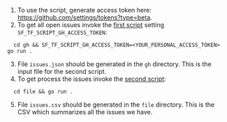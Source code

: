 1. To use the script, generate access token here: https://github.com/settings/tokens?type=beta.
2. To get all open issues invoke the [first script](./gh/main.go) setting `SF_TF_SCRIPT_GH_ACCESS_TOKEN`:
```shell
  cd gh && SF_TF_SCRIPT_GH_ACCESS_TOKEN=<YOUR_PERSONAL_ACCESS_TOKEN> go run .
```
3. File `issues.json` should be generated in the `gh` directory. This is the input file for the second script.
4. To get process the issues invoke the [second script](./file/main.go):
```shell
  cd file && go run .
```
5. File `issues.csv` should be generated in the `file` directory. This is the CSV which summarizes all the issues we have.
